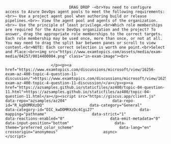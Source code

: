 <p class="card-text">
							
								DRAG DROP -<br>You need to configure access to Azure DevOps agent pools to meet the following requirements:<br>✑ Use a project agent pool when authoring build or release pipelines.<br>✑ View the agent pool and agents of the organization.<br>✑ Use the principle of least privilege.<br>Which role memberships are required for the Azure DevOps organization and the project? To answer, drag the appropriate role memberships to the correct targets. Each role membership may be used once, more than once, or not at all. You may need to drag the split bar between panes or scroll to view content.<br>NOTE: Each correct selection is worth one point.<br>Select and Place:<br><img src="https://www.examtopics.com/assets/media/exam-media/04257/0014400004.png" class="in-exam-image"><br>
							
						</p><p><a href="https://www.examtopics.com/discussions/microsoft/view/16256-exam-az-400-topic-4-question-11-discussion/">https://www.examtopics.com/discussions/microsoft/view/16256-exam-az-400-topic-4-question-11-discussion/</a></p><p><a href="https://azsamples.github.io/staticfiles/az400/topic-04-question-11.html">https://azsamples.github.io/staticfiles/az400/topic-04-question-11.html</a></p><script src="https://giscus.app/client.js"                    data-repo="azsamples/az204"                    data-repo-id="R_kgDOMRXzDQ"                    data-category="General"                    data-category-id="DIC_kwDOMRXzDc4Cgi27"                    data-mapping="pathname"                    data-strict="1"                    data-reactions-enabled="0"                    data-emit-metadata="0"                    data-input-position="bottom"                    data-theme="preferred_color_scheme"                    data-lang="en"                    crossorigin="anonymous"                    async>                    </script>